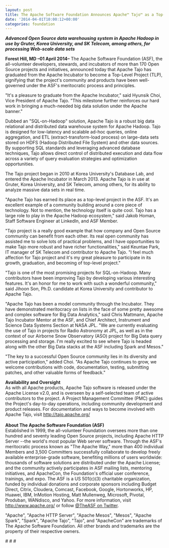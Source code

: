 ```yaml
---
layout: post
title: The Apache Software Foundation Announces Apache™ Tajo™ as a Top-Level Project
date: '2014-04-01T10:00:12+00:00'
categories: foundation
---
```

<div><b><i>Advanced Open Source data warehousing system in Apache Hadoop in use by Gruter, Korea University, and SK Telecom, among others, for processing Web-scale data sets</i></b></div> 
  <p><b>Forest Hill, MD –01 April 2014–</b> The Apache Software Foundation (ASF), the all-volunteer developers, stewards, and incubators of more than 170 Open Source projects and initiatives, announced today that Apache Tajo has graduated from the Apache Incubator to become a Top-Level Project (TLP), signifying that the project's community and products have been well-governed under the ASF's meritocratic process and principles.</p> 
  <p>&quot;It's a pleasure to graduate from the Apache Incubator,&quot; said Hyunsik Choi, Vice President of Apache Tajo. &quot;This milestone further reinforces our hard work in bringing a much-needed big data solution under the Apache banner.&quot;</p> 
  <p>Dubbed an &quot;SQL-on-Hadoop&quot; solution, Apache Tajo is a robust big data relational and distributed data warehouse system for Apache Hadoop. Tajo is designed for low-latency and scalable ad-hoc queries, online aggregation, and ETL (extract-transform-load process) on large-data sets stored on HDFS (Hadoop Distributed File System) and other data sources. By supporting SQL standards and leveraging advanced database techniques, Tajo allows direct control of distributed execution and data flow across a variety of query evaluation strategies and optimization opportunities. </p> 
  <p>The Tajo project began in 2010 at Korea University's Database Lab, and entered the Apache Incubator in March 2013. Apache Tajo is in use at Gruter, Korea University, and SK Telecom, among others, for its ability to analyze massive data sets in real time.</p> 
  <div> 
    <p>&quot;Apache Tajo has earned its place as a top-level project in the ASF. It's an excellent example of a community building around a core piece of technology. Not to mention, the technology itself is quite cool. Tajo has a large role to play in the Apache Hadoop ecosystem,&quot; said Jakob Homan, Staff Software Engineer at LinkedIn, and ASF Member.</p> 
    <p>&quot;Tajo project is a really good example that how company and Open Source community can benefit from each other. Its real open community has assisted me to solve lots of practical problems, and I have opportunities to make Tajo more robust and have richer functionalities,&quot; said Keuntae Park, IT manager of SK Telecom and contributor to Apache Tajo. &quot;I feel much affection for Tajo project and it's my great pleasure to participate in its growth, graduation, and becoming of top-level project.&quot;</p> 
  </div> 
  <div> 
    <p>&quot;Tajo is one of the most promising projects for SQL-on-Hadoop. Many contributors have been improving Tajo by developing various interesting features. It's an honor for me to work with such a wonderful community,&quot; said Jihoon Son, Ph.D. candidate at Korea University and contributor to Apache Tajo.</p> 
    <p>&quot;Apache Tajo has been a model community through the Incubator. They have demonstrated meritocracy on lists in the face of some pretty awesome and complex software for Big Data Analytics,&quot; said Chris Mattmann, Apache Tajo Incubator Mentor at the ASF, and Chief Architect, Instrument and Science Data Systems Section at NASA JPL. &quot;We are currently evaluating the use of Tajo in projects for Radio Astronomy at JPL, as well as in the context of our Airborne Snow Observatory (ASO) project for Big Data query processing and storage. I'm really excited to see where Tajo is headed along with the other Big Data stacks at the ASF including Spark and Mesos.&quot;</p> 
    <p>&quot;The key to a successful Open Source community lies in its diversity and active participation,&quot; added Choi. &quot;As Apache Tajo continues to grow, we welcome contributions with code, documentation, testing, submitting patches, and other valuable forms of feedback.&quot;</p> 
  </div> 
  <div><b>Availability and Oversight</b></div> 
  <div>As with all Apache products, Apache Tajo software is released under the Apache License v2.0, and is overseen by a self-selected team of active contributors to the project. A Project Management Committee (PMC) guides the Project's day-to-day operations, including community development and product releases. For documentation and ways to become involved with Apache Tajo, visit <a href="http://tajo.apache.org/">http://tajo.apache.org/</a><br /><br /></div> 
  <div><b>About The Apache Software Foundation (ASF)</b></div> 
  <div>Established in 1999, the all-volunteer Foundation oversees more than one hundred and seventy leading Open Source projects, including Apache HTTP Server --the world's most popular Web server software. Through the ASF's meritocratic process known as &quot;The Apache Way,&quot; more than 400 individual Members and 3,500 Committers successfully collaborate to develop freely available enterprise-grade software, benefiting millions of users worldwide: thousands of software solutions are distributed under the Apache License; and the community actively participates in ASF mailing lists, mentoring initiatives, and ApacheCon, the Foundation's official user conference, trainings, and expo. The ASF is a US 501(c)(3) charitable organization, funded by individual donations and corporate sponsors including Budget Direct, Citrix, Cloudera, Comcast, Facebook, Google, Hortonworks, HP, Huawei, IBM, InMotion Hosting, Matt Mullenweg, Microsoft, Pivotal, Produban, WANdisco, and Yahoo. For more information, visit <a href="http://www.apache.org/">http://www.apache.org/</a> or follow <a href="https://twitter.com/TheASF">@TheASF on Twitter</a>.</div> 
  <p>&quot;Apache&quot;, &quot;Apache HTTP Server&quot;, &quot;Apache Mesos&quot;, &quot;Mesos&quot;, &quot;Apache Spark&quot;, &quot;Spark&quot;, &quot;Apache Tajo&quot;, &quot;Tajo&quot;, and &quot;ApacheCon&quot; are trademarks of The Apache Software Foundation. All other brands and trademarks are the property of their respective owners.</p> 
  <p># # #</p> 
  <div><br /></div>
